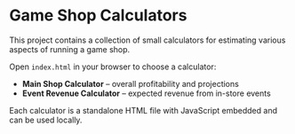 # Game Shop Calculators

This project contains a collection of small calculators for estimating various aspects of running a game shop.

Open `index.html` in your browser to choose a calculator:

- **Main Shop Calculator** – overall profitability and projections
- **Event Revenue Calculator** – expected revenue from in-store events

Each calculator is a standalone HTML file with JavaScript embedded and can be used locally.
